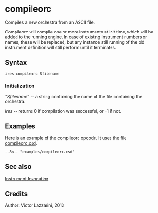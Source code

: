 <!--
id:compileorc
category:Instrument Control:Compilation
-->
# compileorc
Compiles a new orchestra from an ASCII file.

Compileorc will compile one or more instruments at init time, which will be added to the running engine. In case of existing instrument numbers or names, these will be replaced, but any instance still running of the old instrument definition will still perform until it terminates.

## Syntax
``` csound-orc
ires compileorc Sfilename
```

### Initialization

_&#8220;Sfilename&#8221;_ --  a string containing the name of the file containing the orchestra.

_ires_ --  returns 0 if compilation was successful, or -1 if not.

## Examples

Here is an example of the compileorc opcode. It uses the file [compileorc.csd](../../examples/compileorc.csd).

``` csound-csd title="Example of the compileorc opcode." linenums="1"
--8<-- "examples/compileorc.csd"
```

## See also

[Instrument Invocation](../../control/invocat)

## Credits

Author: Victor Lazzarini, 2013
